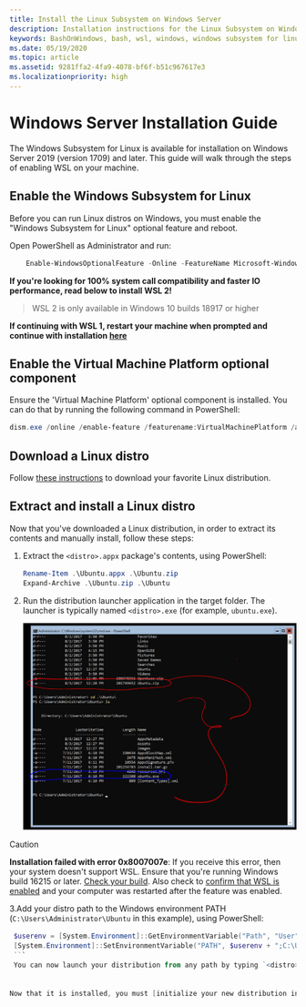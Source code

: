 ```yaml
---
title: Install the Linux Subsystem on Windows Server
description: Installation instructions for the Linux Subsystem on Windows Server.
keywords: BashOnWindows, bash, wsl, windows, windows subsystem for linux, windowssubsystem, ubuntu, windows server
ms.date: 05/19/2020
ms.topic: article
ms.assetid: 9281ffa2-4fa9-4078-bf6f-b51c967617e3
ms.localizationpriority: high
---
```


# Windows Server Installation Guide

The Windows Subsystem for Linux is available for installation on Windows Server 2019 (version 1709) and later. This guide will walk through the steps of enabling WSL on your machine.

## Enable the Windows Subsystem for Linux

Before you can run Linux distros on Windows, you must enable the "Windows Subsystem for Linux" optional feature and reboot.

Open PowerShell as Administrator and run:

```powershell
    Enable-WindowsOptionalFeature -Online -FeatureName Microsoft-Windows-Subsystem-Linux

```

**If you're looking for 100% system call compatibility and faster IO performance, read below to install WSL 2!**
> WSL 2 is only available in Windows 10 builds 18917 or higher

**If continuing with WSL 1, restart your machine when prompted and continue with installation [here](./install-on-server.md##download-a-linux-distro)**

## Enable the Virtual Machine Platform optional component

Ensure the 'Virtual Machine Platform' optional component is installed. You can do that by running the following command in PowerShell:

```powershell
dism.exe /online /enable-feature /featurename:VirtualMachinePlatform /all /norestart
```

## Download a Linux distro

Follow [these instructions](install-manual.md) to download your favorite Linux distribution.

## Extract and install a Linux distro

Now that you've downloaded a Linux distribution, in order to extract its contents and manually install, follow these steps:

1. Extract the `<distro>.appx` package's contents, using PowerShell:

    ```powershell
    Rename-Item .\Ubuntu.appx .\Ubuntu.zip
    Expand-Archive .\Ubuntu.zip .\Ubuntu
    ```

2. Run the distribution launcher application in the target folder. The launcher is typically named `<distro>.exe` (for example, `ubuntu.exe`).

    ![Expanded Ubuntu distro on Windows Server](media/server-appx-expand.png)

> [!CAUTION]
> **Installation failed with error 0x8007007e**: If you receive this error, then your system doesn't support WSL. Ensure that you're running Windows build 16215 or later. [Check your build](troubleshooting.md#check-your-build-number). Also check to [confirm that WSL is enabled](troubleshooting.md#confirm-wsl-is-enabled) and your computer was restarted after the feature was enabled.  

3.Add your distro path to the Windows environment PATH (`C:\Users\Administrator\Ubuntu` in this example), using PowerShell:

   ```powershell
    $userenv = [System.Environment]::GetEnvironmentVariable("Path", "User")
    [System.Environment]::SetEnvironmentVariable("PATH", $userenv + ";C:\Users\Administrator\Ubuntu", "User")
    ```
    You can now launch your distribution from any path by typing `<distro>.exe`. For example: `ubuntu.exe`.


Now that it is installed, you must [initialize your new distribution instance](initialize-distro.md) before using it.
